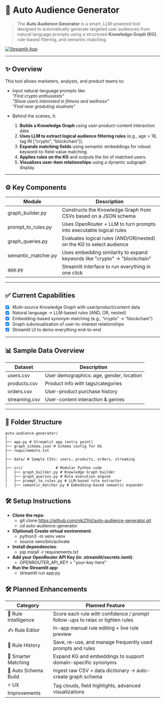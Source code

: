 # 🧠 Auto Audience Generator

> The **Auto Audience Generator** is a smart, LLM-powered tool designed to automatically generate targeted user audiences from natural language prompts using a structured **Knowledge Graph (KG)**, rule-based filtering, and semantic matching.

[![Streamlit App](https://img.shields.io/badge/Live_App-Click_to_Launch-00bfff?logo=streamlit)](https://auto-audience-generator-22sdvxi3phzzen5a4bulnw.streamlit.app/)

---

## ✨ Overview

This tool allows marketers, analysts, and product teams to:

- Input natural-language prompts like:  
  _"Find crypto enthusiasts"_  
  _"Show users interested in fitness and wellness"_  
  _"Find near graduting studnets"_

- Behind the scenes, it:
  1. **Builds a Knowledge Graph** using user-product-content interaction data.
  2. **Uses LLM to extract logical audience filtering rules** (e.g., age > 18, tag IN [“crypto”, “blockchain”]).
  3. **Expands matching fields** using semantic embeddings for robust keyword-to-field-value matching.
  4. **Applies rules on the KG** and outputs the list of matched users.
  5. **Visualizes user-item relationships** using a dynamic subgraph display.

---

## ⚙️ Key Components

| Module               | Description                                                               |
|--------------------|-----------------------------------------------------------------------------|
| graph_builder.py   | Constructs the Knowledge Graph from CSVs based on a JSON schema             |
| prompt_to_rules.py | Uses OpenRouter + LLM to turn prompts into executable logical rules         |
| graph_queries.py   | Evaluates logical rules (AND/OR/nested) on the KG to select audience        |
| semantic_matcher.py| Uses embedding similarity to expand keywords like "crypto" → "blockchain"   |
| app.py             | Streamlit interface to run everything in one click                          |

---

## ✅ Current Capabilities

- [x] Multi-source Knowledge Graph with user/product/content data
- [x] Natural language → LLM-based rules (AND, OR, nested)
- [x] Embedding-based synonym matching (e.g., “crypto” → “blockchain”)
- [x] Graph subvisualization of user-to-interest relationships
- [x] Streamlit UI to demo everything end-to-end

---

## 📊 Sample Data Overview

| Dataset       | Description                              |
| ------------- | ---------------------------------------- |
| users.csv     | User demographics: age, gender, location |
| products.csv  | Product info with tags/categories        |
| orders.csv    | User-product purchase history            |
| streaming.csv | User-content interaction & genres        |

---

## 📁 Folder Structure

```
auto-audience-generator/
│
├── app.py # Streamlit app (entry point)
├── graph_schema.json # Schema config for KG
├── requirements.txt
│
├── data/ # Sample CSVs: users, products, orders, streaming
│
├── src/               # Modular Python code
│   ├── graph_builder.py # Knowledge Graph builder
|   ├── graph_queries.py # Rule execution engine
|   ├── prompt_to_rules.py # LLM-based rule extractor
|   ├── semantic_matcher.py # Embedding-based semantic expander

```

## 🛠️ Setup Instructions
- **Clone the repo**:
  - git clone https://github.com/nik21hil/auto-audience-generator.git
  - cd auto-audience-generator
- **(Optional) Create virtual environment**:
  - python3 -m venv venv
  - source venv/bin/activate
- **Install dependencies**:
  - pip install -r requirements.txt
- **Add your OpenRouter API Key (in .streamlit/secrets.toml)**:
  - OPENROUTER_API_KEY = "your-key-here"
- **Run the Streamlit app**:
  - streamlit run app.py

## 🛠️ Planned Enhancements

| Category              | Planned Feature                                                                 |
|------------------------|----------------------------------------------------------------------------------|
| 🔄 Rule Intelligence   | Score each rule with confidence / prompt follow-ups to relax or tighten rules   |
| ✍️ Rule Editor         | In-app manual rule editing + live rule preview                                  |
| 💾 Rule History        | Save, re-use, and manage frequently used prompts and rules                      |
| 🧠 Smarter Matching     | Expand KG and embeddings to support domain-specific synonyms                    |
| 🧩 Auto Schema Build   | Ingest raw CSV + data dictionary → auto-create graph schema                     |
| ⚡ UX Improvements     | Tag clouds, field highlights, advanced visualizations                           |




